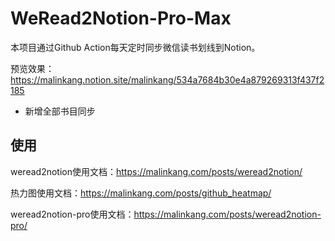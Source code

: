 # WeRead2Notion-Pro-Max

本项目通过Github Action每天定时同步微信读书划线到Notion。

预览效果：https://malinkang.notion.site/malinkang/534a7684b30e4a879269313f437f2185

* 新增全部书目同步


## 使用

weread2notion使用文档：https://malinkang.com/posts/weread2notion/

热力图使用文档：https://malinkang.com/posts/github_heatmap/

weread2notion-pro使用文档：https://malinkang.com/posts/weread2notion-pro/


